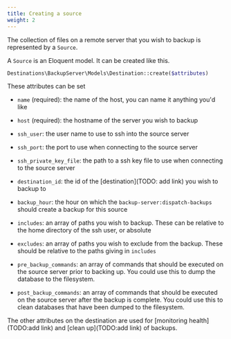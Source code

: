 ```yaml
---
title: Creating a source
weight: 2
---
```



The collection of files on a remote server that you wish to backup is represented by a `Source`.

A `Source` is an Eloquent model. It can be created like this.

```php
Destinations\BackupServer\Models\Destination::create($attributes)
```

These attributes can be set

- `name` (required): the name of the host, you can name it anything you'd like
- `host` (required):  the hostname of the server you wish to backup
- `ssh_user`: the user name to use to ssh into the source server
- `ssh_port`: the port to use when connecting to the source server
- `ssh_private_key_file`: the path to a ssh key file to use when connecting to the source server
- `destination_id`: the id of the [destination](TODO: add link) you wish to backup to

- `backup_hour`: the hour on which the `backup-server:dispatch-backups` should create a backup for this source

- `includes`: an array of paths you wish to backup. These can be relative to the home directory of the ssh user, or absolute
- `excludes`: an array of paths you wish to exclude from the backup. These should be relative to the paths giving in `includes`

- `pre_backup_commands`: an array of commands that should be executed on the source server prior to backing up. You could use this to dump the database to the filesystem.
- `post_backup_commands`: an array of commands that should be executed on the source server after the backup is complete. You could use this to clean databases that have been dumped to the filesystem.

The other attributes on the destination are used for [monitoring health](TODO:add link) and [clean up](TODO:add link) of backups.


